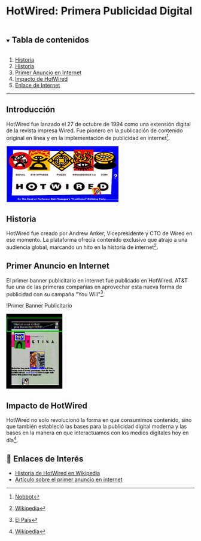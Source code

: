 # HotWired: Primera Publicidad Digital

<!-- TABLA DE CONTENIDOS -->
<details open="open">
  <summary><h2 style="display: inline-block">Tabla de contenidos</h2></summary>
  <ol>
    <li><a href="#introducción">Historia</a></li>
    <li><a href="#historia">Historia</a></li>
    <li><a href="#primer_anuncio_en_internet">Primer Anuncio en Internet</a></li>
    <li><a href="#impacto_de_hotwired">Impacto de HotWired</a></li>
    <li><a href="#enlace_de_internet">Enlace de Internet</a></li>
  </ol>
</details>

---------
## Introducción
HotWired fue lanzado el 27 de octubre de 1994 como una extensión digital de la revista impresa Wired. Fue pionero en la publicación de contenido original en línea y en la implementación de publicidad en internet[^1].

<img src="https://github.com/OscraSanchez/SMX2-M8UF1A1-HistoriaWeb-1994-Hotwired-OscarSanchez/blob/main/portada.png" width="300" height="150">


## Historia
HotWired fue creado por Andrew Anker, Vicepresidente y CTO de Wired en ese momento. La plataforma ofrecía contenido exclusivo que atrajo a una audiencia global, marcando un hito en la historia de internet[^2].

## Primer Anuncio en Internet
El primer banner publicitario en internet fue publicado en HotWired. AT&T fue una de las primeras compañías en aprovechar esta nueva forma de publicidad con su campaña "You Will"[^3].

!Primer Banner Publicitario

<img src="https://github.com/OscraSanchez/SMX2-M8UF1A1-HistoriaWeb-1994-Hotwired-OscarSanchez/blob/main/Primer%20banner.webp" width="150" height="200">

## Impacto de HotWired
HotWired no solo revolucionó la forma en que consumimos contenido, sino que también estableció las bases para la publicidad digital moderna y las bases en la manera en que interactuamos con los medios digitales hoy en día[^2].

## :link: Enlaces de Interés
- [Historia de HotWired en Wikipedia](https://en.wikipedia.org/wiki/HotWired)
- [Artículo sobre el primer anuncio en internet](https://www.nobbot.com/primer-anuncio-que-se-publico-en-internet-en-1994/)


[^1]: [Nobbot](https://www.nobbot.com/primer-anuncio-que-se-publico-en-internet-en-1994/)
[^2]: [Wikipedia](https://en.wikipedia.org/wiki/HotWired)
[^3]: [El País](https://elpais.com/tecnologia/2009/10/26/actualidad/1256551262_850215.html)
